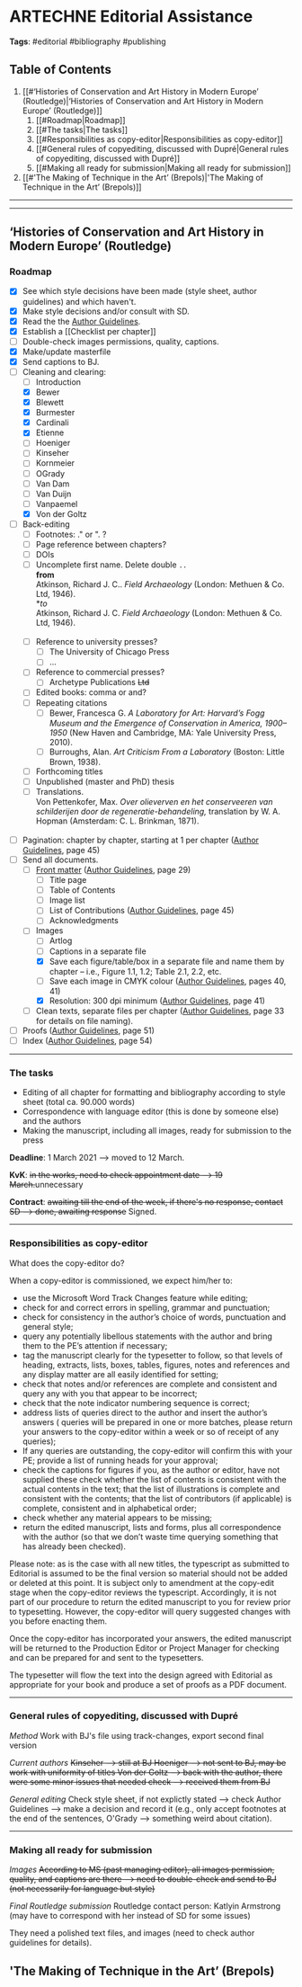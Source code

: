 # ARTECHNE Editorial Assistance 

**Tags**: #editorial #bibliography #publishing 

## Table of Contents

1. [[#‘Histories of Conservation and Art History in Modern Europe’ (Routledge)|‘Histories of Conservation and Art History in Modern Europe’ (Routledge)]]
	1. [[#Roadmap|Roadmap]]
	1. [[#The tasks|The tasks]]
	1. [[#Responsibilities as copy-editor|Responsibilities as copy-editor]]
	1. [[#General rules of copyediting, discussed with Dupré|General rules of copyediting, discussed with Dupré]]
	1. [[#Making all ready for submission|Making all ready for submission]]
1. [[#'The Making of Technique in the Art’ (Brepols)|'The Making of Technique in the Art’ (Brepols)]]


---
---

## ‘Histories of Conservation and Art History in Modern Europe’ (Routledge)



### Roadmap
- [x] See which style decisions have been made (style sheet, author guidelines) and which haven't.
- [x] Make style decisions and/or consult with SD.
- [x] Read the the [Author Guidelines](<file:///Users/max/Documents/Dropbox/Making of Art Expertise/3. Routledge Documents/Author+Guidelines+2019.pdf>).
- [x] Establish a [[Checklist per chapter]]
- [ ] Double-check images permissions, quality, captions.
- [x] Make/update masterfile
- [x] Send captions to BJ.
- [ ] Cleaning and clearing:
	- [ ] Introduction
	- [x] Bewer
	- [x] Blewett
	- [x] Burmester
	- [x] Cardinali
	- [x] Etienne
	- [ ] Hoeniger
	- [ ] Kinseher
	- [ ] Kornmeier
	- [ ] OGrady
	- [ ] Van Dam
	- [ ] Van Duijn
	- [ ] Vanpaemel
	- [x] Von der Goltz
- [ ] Back-editing 
	- [ ] Footnotes: ." or ". ?
	- [ ] Page reference between chapters?
	- [ ] DOIs
	- [ ] Uncomplete first name. Delete double `..` 
			<br>**from**<br>
			Atkinson, Richard J. C.. _Field Archaeology_ (London: Methuen & Co. Ltd, 1946).
			<br>**to*<br>
			Atkinson, Richard J. C. _Field Archaeology_ (London: Methuen & Co. Ltd, 1946).<br><br>
	- [ ] Reference to university presses?
		- [ ] The University of Chicago Press
		- [ ] ...
	- [ ] Reference to commercial presses?
		- [ ] Archetype Publications ~~Ltd~~
	- [ ] Edited books: comma or and?
	- [ ] Repeating citations
		- [ ] Bewer, Francesca G. _A Laboratory for Art: Harvard’s Fogg Museum and the Emergence of Conservation in America, 1900–1950_ (New Haven and Cambridge, MA: Yale University Press, 2010).
		- [ ] Burroughs, Alan. _Art Criticism From a Laboratory_ (Boston: Little Brown, 1938).
	- [ ] Forthcoming titles
	- [ ] Unpublished (master and PhD) thesis
	- [ ] Translations.
		<br>Von Pettenkofer, Max. _Over olieverven en het conserveeren van schilderijen door de regeneratie-behandeling,_ translation by W. A. Hopman (Amsterdam: C. L. Brinkman, 1871).<br><br>
- [ ] Pagination: chapter by chapter, starting at 1 per chapter ([Author Guidelines](<file:///Users/max/Documents/Dropbox/Making%20of%20Art%20Expertise/3.%20Routledge%20Documents/Author+Guidelines+2019.pdf>), page 45) 
- [ ] Send all documents.
	- [ ] [Front matter](<file:///Users/max/Documents/Dropbox/Making of Art Expertise/1. Text Files/4. Final Version/0.FrontMattter.docx>) ([Author Guidelines](<file:///Users/max/Documents/Dropbox/Making of Art Expertise/3. Routledge Documents/Author+Guidelines+2019.pdf>), page 29)
		- [ ] Title page
		- [ ] Table of Contents
		- [ ] Image list
		- [ ] List of Contributions ([Author Guidelines](<file:///Users/max/Documents/Dropbox/Making of Art Expertise/3. Routledge Documents/Author+Guidelines+2019.pdf>), page 45)
		- [ ] Acknowledgments
	- [ ] Images
		- [ ] Artlog
		- [ ] Captions in a separate file
		- [x] Save each figure/table/box in a separate file and name them by chapter – i.e., Figure 1.1, 1.2; Table 2.1, 2.2, etc.
		- [ ] Save each image in CMYK colour ([Author Guidelines](<file:///Users/max/Documents/Dropbox/Making of Art Expertise/3. Routledge Documents/Author+Guidelines+2019.pdf>), pages 40, 41)
		- [x] Resolution: 300 dpi minimum ([Author Guidelines](<file:///Users/max/Documents/Dropbox/Making of Art Expertise/3. Routledge Documents/Author+Guidelines+2019.pdf>), page 41)
	- [ ] Clean texts, separate files per chapter ([Author Guidelines](<file:///Users/max/Documents/Dropbox/Making of Art Expertise/3. Routledge Documents/Author+Guidelines+2019.pdf>), page 33 for details on file naming).
- [ ] Proofs ([Author Guidelines](<file:///Users/max/Documents/Dropbox/Making of Art Expertise/3. Routledge Documents/Author+Guidelines+2019.pdf>), page 51)
- [ ] Index ([Author Guidelines](<file:///Users/max/Documents/Dropbox/Making of Art Expertise/3. Routledge Documents/Author+Guidelines+2019.pdf>), page 54)

---

### The tasks 
- Editing of all chapter for formatting and bibliography according to style sheet (total ca. 90.000 words)
- Correspondence with language editor (this is done by someone else) and the authors
- Making the manuscript, including all images, ready for submission to the press

**Deadline**: 1 March 2021 --> moved to 12 March.

**KvK**: ~~in the works, need to check appointment date --> 19 March.~~unnecessary

**Contract**: ~~awaiting till the end of the week, if there's no response, contact SD --> done, awaiting response~~ Signed.


---

### Responsibilities as copy-editor
What does the copy-editor do?

When a copy-editor is commissioned, we expect him/her to:

-   use the Microsoft Word Track Changes feature while editing;
-   check for and correct errors in spelling, grammar and punctuation;
-   check for consistency in the author’s choice of words, punctuation and general style;
-  query any potentially libellous statements with the author and bring them to the PE’s attention if necessary;
-   tag the manuscript clearly for the typesetter to follow, so that levels of heading, extracts, lists, boxes, tables, figures, notes and references and any display matter are all easily identified for setting;
-   check that notes and/or references are complete and consistent and query any with you that appear to be incorrect;
-   check that the note indicator numbering sequence is correct;
-   address lists of queries direct to the author and insert the author’s answers ( queries will be prepared in one or more batches, please return your answers to the copy-editor within a week or so of receipt of any queries);
-   If any queries are outstanding, the copy-editor will confirm this with your PE; provide a list of running heads for your approval;
-   check the captions for figures if you, as the author or editor, have not supplied these check whether the list of contents is consistent with the actual contents in the text; that the list of illustrations is complete and consistent with the contents; that the list of contributors (if applicable) is complete, consistent and in alphabetical order;
-   check whether any material appears to be missing;
-   return the edited manuscript, lists and forms, plus all correspondence with the author (so that we don’t waste time querying something that has already been checked).
    

Please note: as is the case with all new titles, the typescript as submitted to Editorial is assumed to be the final version so material should not be added or deleted at this point. It is subject only to amendment at the copy-edit stage when the copy-editor reviews the typescript. Accordingly, it is not part of our procedure to return the edited manuscript to you for review prior to typesetting. However, the copy-editor will query suggested changes with you before enacting them.

Once the copy-editor has incorporated your answers, the edited manuscript will be returned to the Production Editor or Project Manager for checking and can be prepared for and sent to the typesetters.

The typesetter will flow the text into the design agreed with Editorial as appropriate for your book and produce a set of proofs as a PDF document.


---

### General rules of copyediting, discussed with Dupré

*Method*
Work with BJ's file using track-changes, export second final version

*Current authors*
~~Kinseher --> still at BJ
Hoeniger --> not sent to BJ, may be work with uniformity of titles
Von der Goltz --> back with the author, there were some minor issues that needed check --> received them from BJ~~

*General editing*
Check style sheet, if not explictly stated --> check Author Guidelines --> make a decision and record it (e.g., only accept footnotes at the end of the sentences, O'Grady --> something weird about citation).

---

### Making all ready for submission

*Images*
~~According to MS (past managing editor), all images permission, quality, and captions are there --> need to double-check and send to BJ (not necessarily for language but style)~~

*Final Routledge submission*
Routledge contact person: Katlyin Armstrong (may have to correspond with her instead of SD for some issues)

They need a polished text files, and images (need to check author guidelines for details).


 

## 'The Making of Technique in the Art’ (Brepols)







